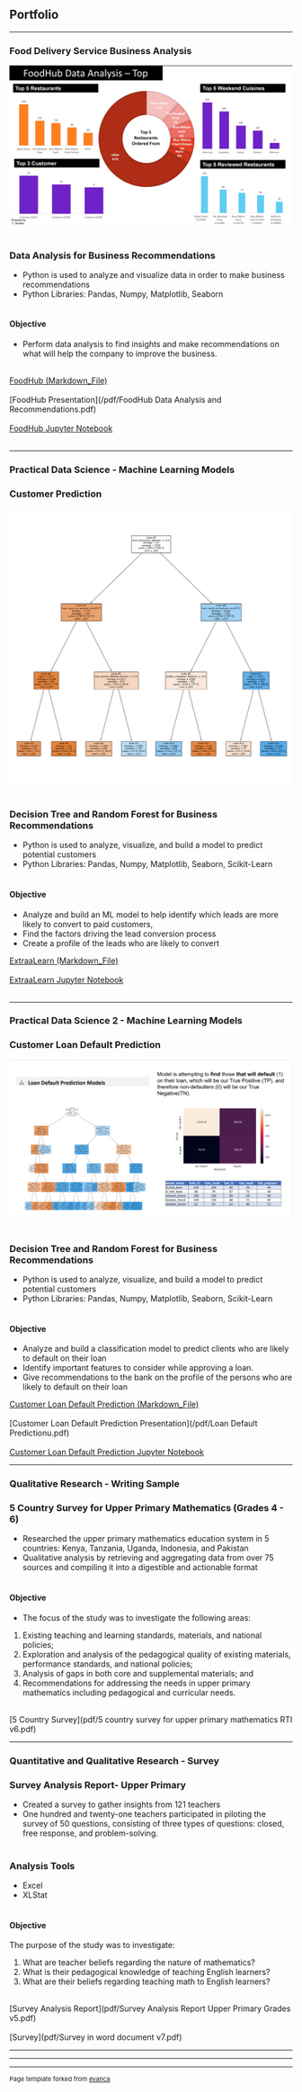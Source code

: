 ## Portfolio

---
### Food Delivery Service Business Analysis
<img src="images/Title Page.jpg?raw=true"/> <br><br>
### Data Analysis for Business Recommendations 
- Python is used to analyze and visualize data in order to make business recommendations
- Python Libraries: Pandas, Numpy, Matplotlib, Seaborn <br><br>
#### Objective
- Perform data analysis to find insights and make recommendations on what will help the company to improve the business. <br><br>

[FoodHub (Markdown_File)](/food_hub.md) <br><br>
[FoodHub Presentation](/pdf/FoodHub Data Analysis and Recommendations.pdf) <br><br>
[FoodHub Jupyter Notebook](/Foodhub_Project_FullCode_corrected.ipynb) <br><br>

---
### Practical Data Science - Machine Learning Models 
### Customer Prediction
<img src="images/Decision_Tree_Diag.png?raw=true"/> <br><br>
### Decision Tree and Random Forest for Business Recommendations 
- Python is used to analyze, visualize, and build a model to predict potential customers
- Python Libraries: Pandas, Numpy, Matplotlib, Seaborn, Scikit-Learn <br><br>
#### Objective
- Analyze and build an ML model to help identify which leads are more likely to convert to paid customers,
- Find the factors driving the lead conversion process
- Create a profile of the leads who are likely to convert

[ExtraaLearn (Markdown_File)](/Potential_Customers.md) <br><br>
[ExtraaLearn Jupyter Notebook](/Potential_Customers_Prediction_FC.ipynb) <br><br>

---
### Practical Data Science 2 - Machine Learning Models 
### Customer Loan Default Prediction
<img src="images/Loan Default Prediction Title page.jpg?raw=true"/> <br><br>
### Decision Tree and Random Forest for Business Recommendations 
- Python is used to analyze, visualize, and build a model to predict potential customers
- Python Libraries: Pandas, Numpy, Matplotlib, Seaborn, Scikit-Learn <br><br>
#### Objective
- Analyze and build a classification model to predict clients who are likely to default on their loan
- Identify important features to consider while approving a loan.
- Give recommendations to the bank on the profile of the persons who are likely to default on their loan

[Customer Loan Default Prediction (Markdown_File)](/Cap_Project_Loan_Default_Prediction_FC_CR.md) <br><br>
[Customer Loan Default Prediction Presentation](/pdf/Loan Default Predictionu.pdf) <br><br>
[Customer Loan Default Prediction Jupyter Notebook](/Cap_Project_Loan_Default_Prediction_FC_CR.ipynb)

---

### Qualitative Research - Writing Sample
### 5 Country Survey for Upper Primary Mathematics (Grades 4 - 6) 
- Researched the upper primary mathematics education system in 5 countries: Kenya, Tanzania, Uganda, Indonesia, and Pakistan
- Qualitative analysis by retrieving and aggregating data from over 75 sources and compiling it into a digestible and actionable format <br><br>
#### Objective
- The focus of the study was to investigate the following areas:
1. Existing teaching and learning standards, materials, and national policies;
2. Exploration and analysis of the pedagogical quality of existing materials, performance standards, 
and national policies;
3. Analysis of gaps in both core and supplemental materials; and
4. Recommendations for addressing the needs in upper primary mathematics including pedagogical 
and curricular needs.<br><br>

[5 Country Survey](pdf/5 country survey for upper primary mathematics RTI v6.pdf)

---

### Quantitative and Qualitative Research - Survey 
### Survey Analysis Report- Upper Primary 
- Created a survey to gather insights from 121 teachers
- One hundred and twenty-one teachers participated in piloting the survey of 50 
questions, consisting of three types of questions: closed, free response, and problem-solving. <br><br>
### Analysis Tools
- Excel
- XLStat <br><br>
#### Objective
The purpose of the study was to investigate: 
1. What are teacher beliefs regarding the nature of mathematics?
2. What is their pedagogical knowledge of teaching English learners?
3. What are their beliefs regarding teaching math to English learners?<br><br>

[Survey Analysis Report](pdf/Survey Analysis Report Upper Primary Grades v5.pdf) <br><br>
[Survey](pdf/Survey in word document v7.pdf)

---

---




---
<p style="font-size:11px">Page template forked from <a href="https://github.com/evanca/quick-portfolio">evanca</a></p>
<!-- Remove above link if you don't want to attibute -->
